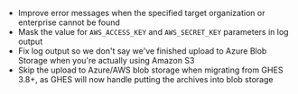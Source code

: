 - Improve error messages when the specified target organization or enterprise cannot be found
- Mask the value for `AWS_ACCESS_KEY` and `AWS_SECRET_KEY` parameters in log output
- Fix log output so we don't say we've finished upload to Azure Blob Storage when you're actually using Amazon S3
- Skip the upload to Azure/AWS blob storage when migrating from GHES 3.8+, as GHES will now handle putting the archives into blob storage
